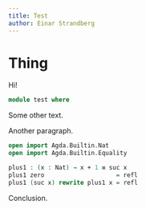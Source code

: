 ```yaml
---
title: Test
author: Einar Strandberg
---
```


# Thing
Hi!

```agda
module test where
```

Some other text.

Another paragraph.

```agda
open import Agda.Builtin.Nat
open import Agda.Builtin.Equality

plus1 : (x : Nat) → x + 1 ≡ suc x
plus1 zero                    = refl
plus1 (suc x) rewrite plus1 x = refl
```

Conclusion.
